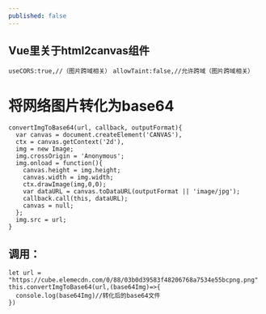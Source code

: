 ```yaml
---
published: false
---
```

## Vue里关于html2canvas组件

`useCORS:true,//（图片跨域相关）`
`allowTaint:false,//允许跨域（图片跨域相关）`


# 将网络图片转化为base64

```
convertImgToBase64(url, callback, outputFormat){
  var canvas = document.createElement('CANVAS'),
  ctx = canvas.getContext('2d'),
  img = new Image;
  img.crossOrigin = 'Anonymous';
  img.onload = function(){
    canvas.height = img.height;
    canvas.width = img.width;
    ctx.drawImage(img,0,0);
    var dataURL = canvas.toDataURL(outputFormat || 'image/jpg');
    callback.call(this, dataURL);
    canvas = null; 
  };
  img.src = url;
}
```
## 调用：
```
let url = "https://cube.elemecdn.com/0/88/03b0d39583f48206768a7534e55bcpng.png"
this.convertImgToBase64(url,(base64Img)=>{
  console.log(base64Img)//转化后的base64文件
})
```